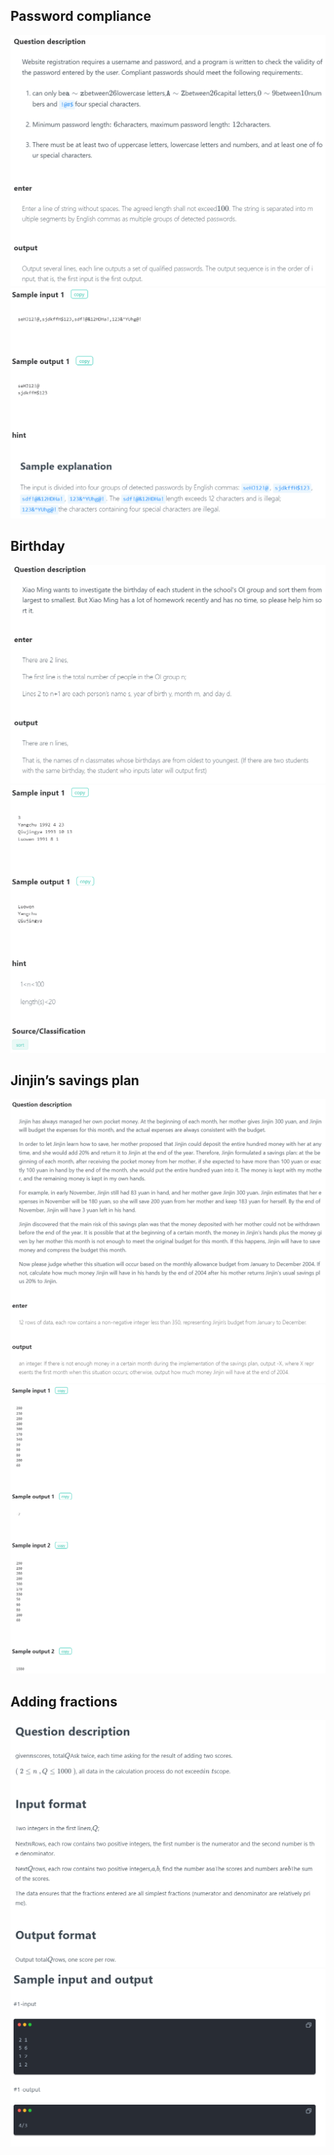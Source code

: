 ## Password compliance

![](./assets/1.png)
![](./assets/01.png)

## Birthday

![](./assets/2.png)
![](./assets/02.png)

## Jinjin’s savings plan

![](./assets/3.png)
![](./assets/03.png)

## Adding fractions

![](./assets/4.png)
![](./assets/04.png)